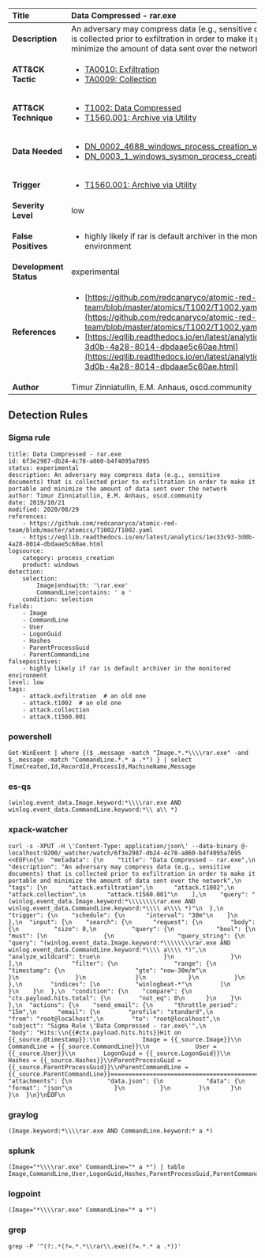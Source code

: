 | Title                    | Data Compressed - rar.exe       |
|:-------------------------|:------------------|
| **Description**          | An adversary may compress data (e.g., sensitive documents) that is collected prior to exfiltration in order to make it portable and minimize the amount of data sent over the network |
| **ATT&amp;CK Tactic**    |  <ul><li>[TA0010: Exfiltration](https://attack.mitre.org/tactics/TA0010)</li><li>[TA0009: Collection](https://attack.mitre.org/tactics/TA0009)</li></ul>  |
| **ATT&amp;CK Technique** | <ul><li>[T1002: Data Compressed](https://attack.mitre.org/techniques/T1002)</li><li>[T1560.001: Archive via Utility](https://attack.mitre.org/techniques/T1560/001)</li></ul>  |
| **Data Needed**          | <ul><li>[DN_0002_4688_windows_process_creation_with_commandline](../Data_Needed/DN_0002_4688_windows_process_creation_with_commandline.md)</li><li>[DN_0003_1_windows_sysmon_process_creation](../Data_Needed/DN_0003_1_windows_sysmon_process_creation.md)</li></ul>  |
| **Trigger**              | <ul><li>[T1560.001: Archive via Utility](../Triggers/T1560.001.md)</li></ul>  |
| **Severity Level**       | low |
| **False Positives**      | <ul><li>highly likely if rar is default archiver in the monitored environment</li></ul>  |
| **Development Status**   | experimental |
| **References**           | <ul><li>[https://github.com/redcanaryco/atomic-red-team/blob/master/atomics/T1002/T1002.yaml](https://github.com/redcanaryco/atomic-red-team/blob/master/atomics/T1002/T1002.yaml)</li><li>[https://eqllib.readthedocs.io/en/latest/analytics/1ec33c93-3d0b-4a28-8014-dbdaae5c60ae.html](https://eqllib.readthedocs.io/en/latest/analytics/1ec33c93-3d0b-4a28-8014-dbdaae5c60ae.html)</li></ul>  |
| **Author**               | Timur Zinniatullin, E.M. Anhaus, oscd.community |


## Detection Rules

### Sigma rule

```
title: Data Compressed - rar.exe
id: 6f3e2987-db24-4c78-a860-b4f4095a7095
status: experimental
description: An adversary may compress data (e.g., sensitive documents) that is collected prior to exfiltration in order to make it portable and minimize the amount of data sent over the network
author: Timur Zinniatullin, E.M. Anhaus, oscd.community
date: 2019/10/21
modified: 2020/08/29
references:
    - https://github.com/redcanaryco/atomic-red-team/blob/master/atomics/T1002/T1002.yaml
    - https://eqllib.readthedocs.io/en/latest/analytics/1ec33c93-3d0b-4a28-8014-dbdaae5c60ae.html
logsource:
    category: process_creation
    product: windows
detection:
    selection:
        Image|endswith: '\rar.exe'
        CommandLine|contains: ' a '
    condition: selection
fields:
    - Image
    - CommandLine
    - User
    - LogonGuid
    - Hashes
    - ParentProcessGuid
    - ParentCommandLine
falsepositives:
    - highly likely if rar is default archiver in the monitored environment
level: low
tags:
    - attack.exfiltration  # an old one
    - attack.t1002  # an old one
    - attack.collection
    - attack.t1560.001

```





### powershell
    
```
Get-WinEvent | where {($_.message -match "Image.*.*\\\\rar.exe" -and $_.message -match "CommandLine.*.* a .*") } | select TimeCreated,Id,RecordId,ProcessId,MachineName,Message
```


### es-qs
    
```
(winlog.event_data.Image.keyword:*\\\\rar.exe AND winlog.event_data.CommandLine.keyword:*\\ a\\ *)
```


### xpack-watcher
    
```
curl -s -XPUT -H \'Content-Type: application/json\' --data-binary @- localhost:9200/_watcher/watch/6f3e2987-db24-4c78-a860-b4f4095a7095 <<EOF\n{\n  "metadata": {\n    "title": "Data Compressed - rar.exe",\n    "description": "An adversary may compress data (e.g., sensitive documents) that is collected prior to exfiltration in order to make it portable and minimize the amount of data sent over the network",\n    "tags": [\n      "attack.exfiltration",\n      "attack.t1002",\n      "attack.collection",\n      "attack.t1560.001"\n    ],\n    "query": "(winlog.event_data.Image.keyword:*\\\\\\\\rar.exe AND winlog.event_data.CommandLine.keyword:*\\\\ a\\\\ *)"\n  },\n  "trigger": {\n    "schedule": {\n      "interval": "30m"\n    }\n  },\n  "input": {\n    "search": {\n      "request": {\n        "body": {\n          "size": 0,\n          "query": {\n            "bool": {\n              "must": [\n                {\n                  "query_string": {\n                    "query": "(winlog.event_data.Image.keyword:*\\\\\\\\rar.exe AND winlog.event_data.CommandLine.keyword:*\\\\ a\\\\ *)",\n                    "analyze_wildcard": true\n                  }\n                }\n              ],\n              "filter": {\n                "range": {\n                  "timestamp": {\n                    "gte": "now-30m/m"\n                  }\n                }\n              }\n            }\n          }\n        },\n        "indices": [\n          "winlogbeat-*"\n        ]\n      }\n    }\n  },\n  "condition": {\n    "compare": {\n      "ctx.payload.hits.total": {\n        "not_eq": 0\n      }\n    }\n  },\n  "actions": {\n    "send_email": {\n      "throttle_period": "15m",\n      "email": {\n        "profile": "standard",\n        "from": "root@localhost",\n        "to": "root@localhost",\n        "subject": "Sigma Rule \'Data Compressed - rar.exe\'",\n        "body": "Hits:\\n{{#ctx.payload.hits.hits}}Hit on {{_source.@timestamp}}:\\n            Image = {{_source.Image}}\\n      CommandLine = {{_source.CommandLine}}\\n             User = {{_source.User}}\\n        LogonGuid = {{_source.LogonGuid}}\\n           Hashes = {{_source.Hashes}}\\nParentProcessGuid = {{_source.ParentProcessGuid}}\\nParentCommandLine = {{_source.ParentCommandLine}}================================================================================\\n{{/ctx.payload.hits.hits}}",\n        "attachments": {\n          "data.json": {\n            "data": {\n              "format": "json"\n            }\n          }\n        }\n      }\n    }\n  }\n}\nEOF\n
```


### graylog
    
```
(Image.keyword:*\\\\rar.exe AND CommandLine.keyword:* a *)
```


### splunk
    
```
(Image="*\\\\rar.exe" CommandLine="* a *") | table Image,CommandLine,User,LogonGuid,Hashes,ParentProcessGuid,ParentCommandLine
```


### logpoint
    
```
(Image="*\\\\rar.exe" CommandLine="* a *")
```


### grep
    
```
grep -P '^(?:.*(?=.*.*\\rar\\.exe)(?=.*.* a .*))'
```



